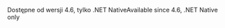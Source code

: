 <span data-ttu-id="2c48b-101">Dostępne od wersji 4.6, tylko .NET Native</span><span class="sxs-lookup"><span data-stu-id="2c48b-101">Available since 4.6, .NET Native only</span></span>